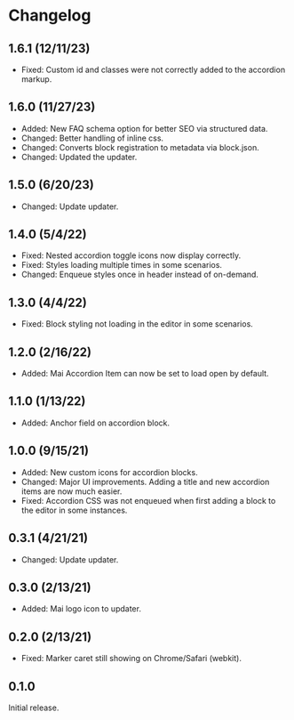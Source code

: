 # Changelog

## 1.6.1 (12/11/23)
* Fixed: Custom id and classes were not correctly added to the accordion markup.

## 1.6.0 (11/27/23)
* Added: New FAQ schema option for better SEO via structured data.
* Changed: Better handling of inline css.
* Changed: Converts block registration to metadata via block.json.
* Changed: Updated the updater.

## 1.5.0 (6/20/23)
* Changed: Update updater.

## 1.4.0 (5/4/22)
* Fixed: Nested accordion toggle icons now display correctly.
* Fixed: Styles loading multiple times in some scenarios.
* Changed: Enqueue styles once in header instead of on-demand.

## 1.3.0 (4/4/22)
* Fixed: Block styling not loading in the editor in some scenarios.

## 1.2.0 (2/16/22)
* Added: Mai Accordion Item can now be set to load open by default.

## 1.1.0 (1/13/22)
* Added: Anchor field on accordion block.

## 1.0.0 (9/15/21)
* Added: New custom icons for accordion blocks.
* Changed: Major UI improvements. Adding a title and new accordion items are now much easier.
* Fixed: Accordion CSS was not enqueued when first adding a block to the editor in some instances.

## 0.3.1 (4/21/21)
* Changed: Update updater.

## 0.3.0 (2/13/21)
* Added: Mai logo icon to updater.

## 0.2.0 (2/13/21)
* Fixed: Marker caret still showing on Chrome/Safari (webkit).

## 0.1.0
Initial release.
